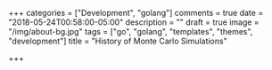 +++
categories = ["Development", "golang"]
comments = true
date = "2018-05-24T00:58:00-05:00"
description = ""
draft = true
image = "/img/about-bg.jpg"
tags = ["go", "golang", "templates", "themes", "development"]
title = "History of Monte Carlo Simulations"

+++
